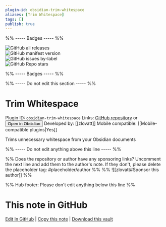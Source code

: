 ```yaml
---
plugin-id: obsidian-trim-whitespace
aliases: [Trim Whitespace]
tags: []
publish: true
---
```


%% ----- Badges ----- %%

![GitHub all releases](https://img.shields.io/github/downloads/zlovatt/obsidian-trim-whitespace/total?color=573E7A&logo=github&style=for-the-badge)  
![GitHub manifest version](https://img.shields.io/github/manifest-json/v/zlovatt/obsidian-trim-whitespace?color=573E7A&logo=github&style=for-the-badge)  
![GitHub issues by-label](https://img.shields.io/github/issues/zlovatt/obsidian-trim-whitespace/help%20wanted?color=573E7A&logo=github&style=for-the-badge)  
![GitHub Repo stars](https://img.shields.io/github/stars/zlovatt/obsidian-trim-whitespace?color=573E7A&logo=github&style=for-the-badge)

%% ----- Badges ----- %%

%% ----- Do not edit this section ----- %%

# Trim Whitespace

Plugin ID: `obsidian-trim-whitespace`
Links: [GitHub repository](https://github.com/zlovatt/obsidian-trim-whitespace) or [<button id=HH>Open in Obsidian</button>](obsidian://show-plugin?id=obsidian-trim-whitespace)
Developed by: [[zlovatt]]
Mobile compatible: [[Mobile-compatible plugins|Yes]]

Trims unnecessary whitespace from your Obsidian documents

%% ----- Do not edit anything above this line ----- %%

%% Does the repository or author have any sponsoring links? Uncomment the next line and add them to the author's note. If they don't, please delete the placeholder tag: #placeholder/author %%
%% ![[zlovatt#Sponsor this author]] %%

%% Hub footer: Please don't edit anything below this line %%

# This note in GitHub

<span class="git-footer">[Edit In GitHub](https://github.dev/obsidian-community/obsidian-hub/blob/main/02%20-%20Community%20Expansions/02.05%20All%20Community%20Expansions/Plugins/obsidian-trim-whitespace.md "git-hub-edit-note") | [Copy this note](https://raw.githubusercontent.com/obsidian-community/obsidian-hub/main/02%20-%20Community%20Expansions/02.05%20All%20Community%20Expansions/Plugins/obsidian-trim-whitespace.md "git-hub-copy-note") | [Download this vault](https://github.com/obsidian-community/obsidian-hub/archive/refs/heads/main.zip "git-hub-download-vault") </span>
